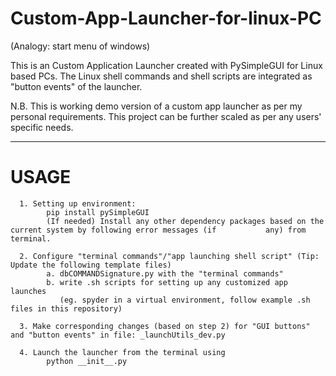 # Custom-App-Launcher-for-linux-PC
(Analogy: start menu of windows)

This is an Custom Application Launcher created with PySimpleGUI for Linux based PCs.
The Linux shell commands and shell scripts are integrated as "button events" of the launcher.

N.B. This is working demo version of a custom app launcher as per my personal requirements. This project can be further scaled as per any users' specific needs.

--------

# USAGE

      1. Setting up environment: 
            pip install pySimpleGUI
            (If needed) Install any other dependency packages based on the current system by following error messages (if           any) from terminal. 
            
      2. Configure "terminal commands"/"app launching shell script" (Tip: Update the following template files)
            a. dbCOMMANDSignature.py with the "terminal commands"
            b. write .sh scripts for setting up any customized app launches 
               (eg. spyder in a virtual environment, follow example .sh files in this repository)
                        
      3. Make corresponding changes (based on step 2) for "GUI buttons" and "button events" in file: _launchUtils_dev.py 
      
      4. Launch the launcher from the terminal using
            python __init__.py
      



